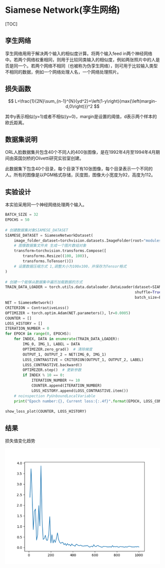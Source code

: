 # Siamese Network(孪生网络)

[TOC]

## 孪生网络

孪生网络用用于解决两个输入的相似度计算。将两个输入feed in两个神经网络中。若两个网络权重相同，则用于比较同类输入的相似度，例如两张照片中的人是否是同一个。若两个网络不相同（也被称为伪孪生网络），则可用于比较输入类型不相同的数据，例如一个网络处理人名，一个网络处理照片。

## 损失函数

$$
L=\frac{1}{2N}\sum_{n-1}^{N}{yd^2}+\left(1-y\right){max{\left(margin-d,0\right)}}^2
$$

其中y表示相似(y=1)或者不相似(y=0)，margin是设置的阈值，d表示两个样本的欧氏距离。

## 数据集说明

ORL人脸数据集共包含40个不同人的400张图像，是在1992年4月至1994年4月期间由英国剑桥的Olivetti研究实验室创建。

此数据集下包含40个目录，每个目录下有10张图像，每个目录表示一个不同的人。所有的图像是以PGM格式存储，灰度图，图像大小宽度为92，高度为112。

## 实验设计

本实验采用同一个神经网络处理两个输入。

~~~python
BATCH_SIZE = 32
EPOCHS = 50

# 创建数据集对象SIAMESE_DATASET
SIAMESE_DATASET = SiameseNetworkDataset(
    image_folder_dataset=torchvision.datasets.ImageFolder(root="modules/datasets/ORL_Faces/"),
    # 图像数据集文件夹 生成一个图片数组对象
    transform=torchvision.transforms.Compose([
        transforms.Resize((100, 100)),
        transforms.ToTensor()])
    # 设置数据压缩方式 1,调整大小为100x100，并保存为Tensor格式
)

# 创建一个能够从数据集中遍历加载数据的方式
TRAIN_DATA_LOADER = torch.utils.data.dataloader.DataLoader(dataset=SIAMESE_DATASET,
                                                           shuffle=True,
                                                           batch_size=BATCH_SIZE)
NET = SiameseNetwork()
CRITERION = ContrastiveLoss()
OPTIMIZER = torch.optim.Adam(NET.parameters(), lr=0.0005)
COUNTER = []
LOSS_HISTORY = []
ITERATION_NUMBER = 0
for EPOCH in range(0, EPOCHS):
    for INDEX, DATA in enumerate(TRAIN_DATA_LOADER):
        IMG_0, IMG_1, LABEL = DATA
        OPTIMIZER.zero_grad()  # 清除梯度
        OUTPUT_1, OUTPUT_2 = NET(IMG_0, IMG_1)
        LOSS_CONTRASTIVE = CRITERION(OUTPUT_1, OUTPUT_2, LABEL)
        LOSS_CONTRASTIVE.backward()
        OPTIMIZER.step()  # 更新参数
        if INDEX % 10 == 0:
            ITERATION_NUMBER += 10
            COUNTER.append(ITERATION_NUMBER)
            LOSS_HISTORY.append(LOSS_CONTRASTIVE.item())
    # noinspection PyUnboundLocalVariable
    print("Epoch number:{}, Current loss:{:.4f}".format(EPOCH, LOSS_CONTRASTIVE.item()))

show_loss_plot(COUNTER, LOSS_HISTORY)
~~~

## 结果

损失值变化趋势

 ![损失值变化趋势](Figure_1.png)
